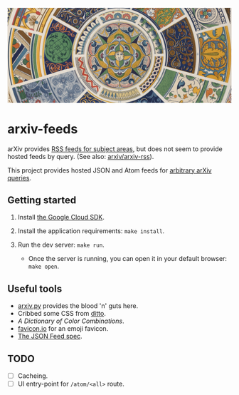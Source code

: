 ![Renaissance No. 5, Plate LXXVIII from Owen Jones's Grammar of Ornament](./static/header.jpg)

# arxiv-feeds

arXiv provides [RSS feeds for subject areas](https://arxiv.org/help/rss), but does not seem to provide hosted feeds by query. (See also: [arxiv/arxiv-rss](https://github.com/arXiv/arxiv-rss)).

This project provides hosted JSON and Atom feeds for [arbitrary arXiv queries](https://arxiv.org/help/api/user-manual#query_details).

## Getting started

1. Install [the Google Cloud SDK](https://cloud.google.com/sdk/install).

2. Install the application requirements: `make install`.

3. Run the dev server: `make run`.
    + Once the server is running, you can open it in your default browser: `make open`.

## Useful tools

+ [arxiv.py](https://github.com/lukasschwab/arxiv.py) provides the blood 'n' guts here.
+ Cribbed some CSS from [ditto](https://github.com/lukasschwab/ditto).
+ *A Dictionary of Color Combinations*.
+ [favicon.io](https://favicon.io/emoji-favicons/) for an emoji favicon.
+ [The JSON Feed spec](https://jsonfeed.org).

## TODO

- [ ] Cacheing.
- [ ] UI entry-point for `/atom/<all>` route.
